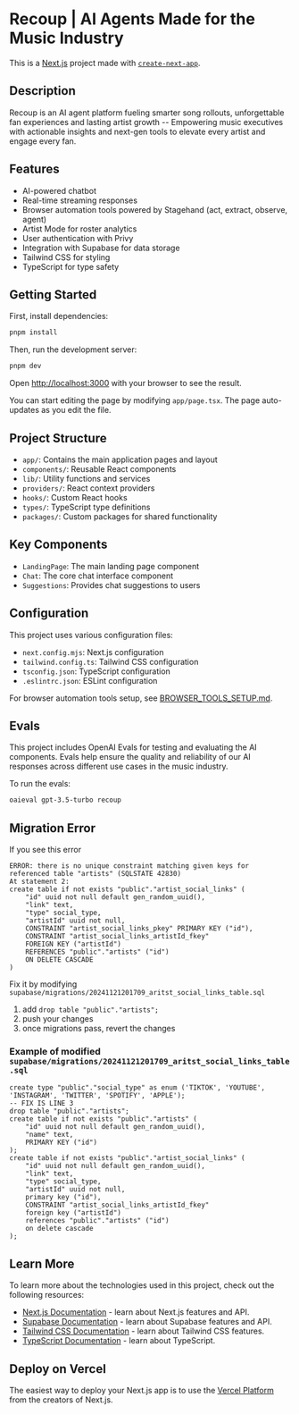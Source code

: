 # Recoup | AI Agents Made for the Music Industry

This is a [Next.js](https://nextjs.org) project made with [`create-next-app`](https://nextjs.org/docs/app/api-reference/cli/create-next-app).

## Description

Recoup is an AI agent platform fueling smarter song rollouts, unforgettable fan experiences and lasting artist growth -- Empowering music executives with actionable insights and next-gen tools to elevate every artist and engage every fan.

## Features

- AI-powered chatbot
- Real-time streaming responses
- Browser automation tools powered by Stagehand (act, extract, observe, agent)
- Artist Mode for roster analytics
- User authentication with Privy
- Integration with Supabase for data storage
- Tailwind CSS for styling
- TypeScript for type safety

## Getting Started

First, install dependencies:

```bash
pnpm install
```

Then, run the development server:

```bash
pnpm dev
```

Open [http://localhost:3000](http://localhost:3000) with your browser to see the result.

You can start editing the page by modifying `app/page.tsx`. The page auto-updates as you edit the file.

## Project Structure

- `app/`: Contains the main application pages and layout
- `components/`: Reusable React components
- `lib/`: Utility functions and services
- `providers/`: React context providers
- `hooks/`: Custom React hooks
- `types/`: TypeScript type definitions
- `packages/`: Custom packages for shared functionality

## Key Components

- `LandingPage`: The main landing page component
- `Chat`: The core chat interface component
- `Suggestions`: Provides chat suggestions to users

## Configuration

This project uses various configuration files:

- `next.config.mjs`: Next.js configuration
- `tailwind.config.ts`: Tailwind CSS configuration
- `tsconfig.json`: TypeScript configuration
- `.eslintrc.json`: ESLint configuration

For browser automation tools setup, see [BROWSER_TOOLS_SETUP.md](./BROWSER_TOOLS_SETUP.md).

## Evals

This project includes OpenAI Evals for testing and evaluating the AI components. Evals help ensure the quality and reliability of our AI responses across different use cases in the music industry.

To run the evals:

```bash
oaieval gpt-3.5-turbo recoup
```

## Migration Error

If you see this error

```
ERROR: there is no unique constraint matching given keys for referenced table "artists" (SQLSTATE 42830)
At statement 2:
create table if not exists "public"."artist_social_links" (
    "id" uuid not null default gen_random_uuid(),
    "link" text,
    "type" social_type,
    "artistId" uuid not null,
    CONSTRAINT "artist_social_links_pkey" PRIMARY KEY ("id"),
    CONSTRAINT "artist_social_links_artistId_fkey"
    FOREIGN KEY ("artistId")
    REFERENCES "public"."artists" ("id")
    ON DELETE CASCADE
)
```

Fix it by modifying `supabase/migrations/20241121201709_aritst_social_links_table.sql`

1. add `drop table "public"."artists";`
2. push your changes
3. once migrations pass, revert the changes

### Example of modified `supabase/migrations/20241121201709_aritst_social_links_table.sql`

```
create type "public"."social_type" as enum ('TIKTOK', 'YOUTUBE', 'INSTAGRAM', 'TWITTER', 'SPOTIFY', 'APPLE');
-- FIX IS LINE 3
drop table "public"."artists";
create table if not exists "public"."artists" (
    "id" uuid not null default gen_random_uuid(),
    "name" text,
    PRIMARY KEY ("id")
);
create table if not exists "public"."artist_social_links" (
    "id" uuid not null default gen_random_uuid(),
    "link" text,
    "type" social_type,
    "artistId" uuid not null,
    primary key ("id"),
    CONSTRAINT "artist_social_links_artistId_fkey"
    foreign key ("artistId")
    references "public"."artists" ("id")
    on delete cascade
);
```

## Learn More

To learn more about the technologies used in this project, check out the following resources:

- [Next.js Documentation](https://nextjs.org/docs) - learn about Next.js features and API.
- [Supabase Documentation](https://supabase.io/docs) - learn about Supabase features and API.
- [Tailwind CSS Documentation](https://tailwindcss.com/docs) - learn about Tailwind CSS features.
- [TypeScript Documentation](https://www.typescriptlang.org/docs/) - learn about TypeScript.

## Deploy on Vercel

The easiest way to deploy your Next.js app is to use the [Vercel Platform](https://vercel.com/new?utm_medium=default-template&filter=next.js&utm_source=create-next-app&utm_campaign=create-next-app-readme) from the creators of Next.js.
